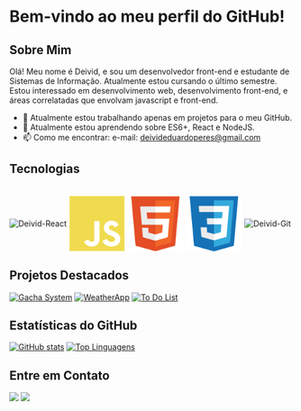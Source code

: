 # Bem-vindo ao meu perfil do GitHub!

## Sobre Mim
Olá! Meu nome é Deivid, e sou um desenvolvedor front-end e estudante de Sistemas de Informação. Atualmente estou cursando o último semestre. Estou interessado em desenvolvimento web, desenvolvimento front-end, e áreas correlatadas que envolvam javascript e front-end. 

- 🔭 Atualmente estou trabalhando apenas em projetos para o meu GitHub.
- 🌱 Atualmente estou aprendendo sobre ES6+, React e NodeJS.
- 📫 Como me encontrar: e-mail: deivideduardoperes@gmail.com

## Tecnologias
  <div style="display: inline_block"><br>
  <img align="center" alt="Deivid-React" height="100" width="100" src="https://cdn.jsdelivr.net/gh/devicons/devicon/icons/react/react-original.svg"/>      
  <img align="center" alt="Deivid-Js" height="100" width="100" src="https://raw.githubusercontent.com/devicons/devicon/master/icons/javascript/javascript-plain.svg">
  <img align="center" alt="Deivid-HTML" height="100" width="100" src="https://raw.githubusercontent.com/devicons/devicon/master/icons/html5/html5-original.svg">
  <img align="center" alt="Deivid-CSS" height="100" width="100" src="https://raw.githubusercontent.com/devicons/devicon/master/icons/css3/css3-original.svg">
  <img align="center" alt="Deivid-Git" height="100" width="100" 
    src="https://cdn.jsdelivr.net/gh/devicons/devicon/icons/git/git-original.svg">
</div>

## Projetos Destacados
[![Gacha System](https://github-readme-stats.vercel.app/api/pin/?username=deivid01&repo=GachaSystem&theme=tokyonight)](https://github.com/deivid01/GachaSystem)
[![WeatherApp](https://github-readme-stats.vercel.app/api/pin/?username=deivid01&repo=WeatherApp&theme=tokyonight)](https://github.com/deivid01/WeatherApp)
[![To Do List](https://github-readme-stats.vercel.app/api/pin/?username=deivid01&repo=ToDoList&theme=tokyonight)](https://github.com/deivid01/ToDoList)

## Estatísticas do GitHub
[![GitHub stats](https://github-readme-stats.vercel.app/api?username=deivid01&show_icons=true&theme=tokyonight)](https://github.com/deivid01/github-readme-stats)
[![Top Linguagens](https://github-readme-stats.vercel.app/api/top-langs/?username=deivid01&layout=compact&theme=tokyonight&card_width=470px)](https://github.com/deivid01/github-readme-stats)

## Entre em Contato

<div> 
  <a href = "mailto:deivideduardoperes@gmail.com"><img src="https://img.shields.io/badge/-Gmail-%23333?style=for-the-badge&logo=gmail&logoColor=white" target="_blank"></a>
  <a href="https://www.linkedin.com/in/deivid-peres-5169001a1/" target="_blank"><img src="https://img.shields.io/badge/-LinkedIn-%230077B5?style=for-the-badge&logo=linkedin&logoColor=white" target="_blank"></a> 
  
</div>
